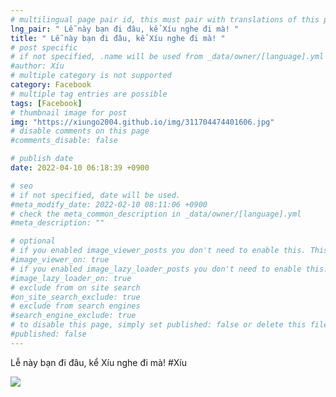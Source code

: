 ```yaml
---
# multilingual page pair id, this must pair with translations of this page. (This name must be unique)
lng_pair: " Lễ này bạn đi đâu, kể Xíu nghe đi mà! "
title: " Lễ này bạn đi đâu, kể Xíu nghe đi mà! "
# post specific
# if not specified, .name will be used from _data/owner/[language].yml
#author: Xíu
# multiple category is not supported
category: Facebook
# multiple tag entries are possible
tags: [Facebook]
# thumbnail image for post
img: "https://xiungo2004.github.io/img/311704474401606.jpg"
# disable comments on this page
#comments_disable: false

# publish date
date: 2022-04-10 06:18:39 +0900

# seo
# if not specified, date will be used.
#meta_modify_date: 2022-02-10 08:11:06 +0900
# check the meta_common_description in _data/owner/[language].yml
#meta_description: ""

# optional
# if you enabled image_viewer_posts you don't need to enable this. This is only if image_viewer_posts = false
#image_viewer_on: true
# if you enabled image_lazy_loader_posts you don't need to enable this. This is only if image_lazy_loader_posts = false
#image_lazy_loader_on: true
# exclude from on site search
#on_site_search_exclude: true
# exclude from search engines
#search_engine_exclude: true
# to disable this page, simply set published: false or delete this file
#published: false
---
```


<!-- outline-start -->

Lễ này bạn đi đâu, kể Xíu nghe đi mà!
#Xíu

<!-- outline-end -->

<img src= "https://xiungo2004.github.io/img/311704474401606.jpg">